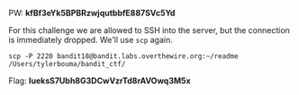 PW: **kfBf3eYk5BPBRzwjqutbbfE887SVc5Yd**

For this challenge we are allowed to SSH into the server, but the connection is immediately dropped.
We'll use `scp` again.

`scp -P 2220 bandit18@bandit.labs.overthewire.org:~/readme /Users/tylerbouma/bandit_ctf/`

Flag: **IueksS7Ubh8G3DCwVzrTd8rAVOwq3M5x**
